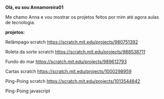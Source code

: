 **Olá, eu sou Annamoreira01**

Me chamo Anna e vou mostrar os projetos feitos por mim até agora aulas de tecnologia.

**projetos:**

Relâmpago scratch https://scratch.mit.edu/projects/980751392

Roleta da sorte scratch https://scratch.mit.edu/projects/988538711

Fundo do mar https://scratch.mit.edu/projects/989612793

Cartas scratch https://scratch.mit.edu/projects/1000298959

Ping-Poing scratch https://scratch.mit.edu/projects/1013544842

Ping-Poing javascript
